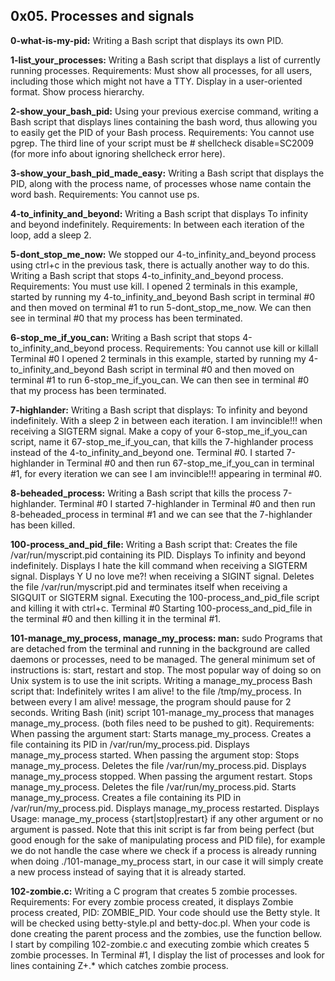 ## 0x05. Processes and signals


**0-what-is-my-pid:** Writing a Bash script that displays its own PID.


**1-list_your_processes:** Writing a Bash script that displays a list of currently running processes.
Requirements:
Must show all processes, for all users, including those which might not have a TTY.
Display in a user-oriented format.
Show process hierarchy.


**2-show_your_bash_pid:** Using your previous exercise command, writing a Bash script that displays lines containing the bash word, thus allowing you to easily get the PID of your Bash process.
Requirements:
You cannot use pgrep.
The third line of your script must be # shellcheck disable=SC2009 (for more info about ignoring shellcheck error here).


**3-show_your_bash_pid_made_easy:** Writing a Bash script that displays the PID, along with the process name, of processes whose name contain the word bash.
Requirements:
You cannot use ps.


**4-to_infinity_and_beyond:** Writing a Bash script that displays To infinity and beyond indefinitely.
Requirements:
In between each iteration of the loop, add a sleep 2.


**5-dont_stop_me_now:** We stopped our 4-to_infinity_and_beyond process using ctrl+c in the previous task, there is actually another way to do this.
Writing a Bash script that stops 4-to_infinity_and_beyond process.
Requirements:
You must use kill.
I opened 2 terminals in this example, started by running my 4-to_infinity_and_beyond Bash script in terminal #0 and then moved on terminal #1 to run 5-dont_stop_me_now. We can then see in terminal #0 that my process has been terminated.


**6-stop_me_if_you_can:** Writing a Bash script that stops 4-to_infinity_and_beyond process.
Requirements:
You cannot use kill or killall
Terminal #0
I opened 2 terminals in this example, started by running my 4-to_infinity_and_beyond Bash script in terminal #0 and then moved on terminal #1 to run 6-stop_me_if_you_can. We can then see in terminal #0 that my process has been terminated.


**7-highlander:** Writing a Bash script that displays:
To infinity and beyond indefinitely.
With a sleep 2 in between each iteration.
I am invincible!!! when receiving a SIGTERM signal.
Make a copy of your 6-stop_me_if_you_can script, name it 67-stop_me_if_you_can, that kills the 7-highlander process instead of the 4-to_infinity_and_beyond one.
Terminal #0. I started 7-highlander in Terminal #0 and then run 67-stop_me_if_you_can in terminal #1, for every iteration we can see I am invincible!!! appearing in terminal #0.


**8-beheaded_process:** Writing a Bash script that kills the process 7-highlander.
Terminal #0
I started 7-highlander in Terminal #0 and then run 8-beheaded_process in terminal #1 and we can see that the 7-highlander has been killed.

**100-process_and_pid_file:** Writing a Bash script that:
Creates the file /var/run/myscript.pid containing its PID.
Displays To infinity and beyond indefinitely.
Displays I hate the kill command when receiving a SIGTERM signal.
Displays Y U no love me?! when receiving a SIGINT signal.
Deletes the file /var/run/myscript.pid and terminates itself when receiving a SIGQUIT or SIGTERM signal.
Executing the 100-process_and_pid_file script and killing it with ctrl+c.
Terminal #0
Starting 100-process_and_pid_file in the terminal #0 and then killing it in the terminal #1.


**101-manage_my_process, manage_my_process: man:** sudo
Programs that are detached from the terminal and running in the background are called daemons or processes, need to be managed. The general minimum set of instructions is: start, restart and stop. The most popular way of doing so on Unix system is to use the init scripts.
Writing a manage_my_process Bash script that:
Indefinitely writes I am alive! to the file /tmp/my_process.
In between every I am alive! message, the program should pause for 2 seconds.
Writing Bash (init) script 101-manage_my_process that manages manage_my_process. (both files need to be pushed to git).
Requirements:
When passing the argument start:
Starts manage_my_process.
Creates a file containing its PID in /var/run/my_process.pid.
Displays manage_my_process started.
When passing the argument stop:
Stops manage_my_process.
Deletes the file /var/run/my_process.pid.
Displays manage_my_process stopped.
When passing the argument restart.
Stops manage_my_process.
Deletes the file /var/run/my_process.pid.
Starts manage_my_process.
Creates a file containing its PID in /var/run/my_process.pid.
Displays manage_my_process restarted.
Displays Usage: manage_my_process {start|stop|restart} if any other argument or no argument is passed.
Note that this init script is far from being perfect (but good enough for the sake of manipulating process and PID file), for example we do not handle the case where we check if a process is already running when doing ./101-manage_my_process start, in our case it will simply create a new process instead of saying that it is already started.


**102-zombie.c:** Writing a C program that creates 5 zombie processes.
Requirements:
For every zombie process created, it displays Zombie process created, PID: ZOMBIE_PID.
Your code should use the Betty style. It will be checked using betty-style.pl and betty-doc.pl.
When your code is done creating the parent process and the zombies, use the function bellow.
I start by compiling 102-zombie.c and executing zombie which creates 5 zombie processes. In Terminal #1, I display the list of processes and look for lines containing Z+.*<defunct> which catches zombie process.


